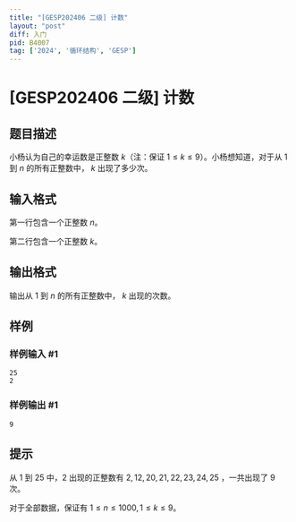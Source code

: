 ```yaml
---
title: "[GESP202406 二级] 计数"
layout: "post"
diff: 入门
pid: B4007
tag: ['2024', '循环结构', 'GESP']
---
```

# [GESP202406 二级] 计数
## 题目描述

小杨认为自己的幸运数是正整数 $k$（注：保证 $1 \le k\le 9$）。小杨想知道，对于从 $1$ 到 $n$ 的所有正整数中， $k$ 出现了多少次。
## 输入格式

第一行包含一个正整数 $n$。

第二行包含一个正整数 $k$。
## 输出格式

输出从 $1$ 到 $n$ 的所有正整数中， $k$ 出现的次数。
## 样例

### 样例输入 #1
```
25
2
```
### 样例输出 #1
```
9
```
## 提示

从 $1$ 到 $25$ 中，$2$ 出现的正整数有 $2,12,20,21,22,23,24,25$ ，一共出现了 $9$ 次。

对于全部数据，保证有 $1 \le n\le 1000,1 \le k\le 9$。
